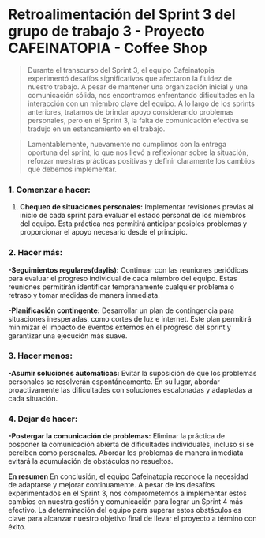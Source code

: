 # Retroalimentación del Sprint 3 del grupo de trabajo 3 - Proyecto CAFEINATOPIA - Coffee Shop

>Durante el transcurso del Sprint 3, el equipo Cafeinatopia experimentó desafíos significativos que afectaron la fluidez de nuestro trabajo. A pesar de mantener una organización inicial y una comunicación sólida, nos encontramos enfrentando dificultades en la interacción con un miembro clave del equipo. A lo largo de los sprints anteriores, tratamos de brindar apoyo considerando problemas personales, pero en el Sprint 3, la falta de comunicación efectiva se tradujo en un estancamiento en el trabajo.

>Lamentablemente, nuevamente no cumplimos con la entrega oportuna del sprint, lo que nos llevó a reflexionar sobre la situación, reforzar nuestras prácticas positivas y definir claramente los cambios que debemos implementar.

### **1. Comenzar a hacer:**
1. **Chequeo de situaciones personales:** Implementar revisiones previas al inicio de cada sprint para evaluar el estado personal de los miembros del equipo. Esta práctica nos permitirá anticipar posibles problemas y proporcionar el apoyo necesario desde el principio.

### **2. Hacer más:**
**-Seguimientos regulares(daylis):** Continuar con las  reuniones periódicas para evaluar el progreso individual de cada miembro del equipo. Estas reuniones permitirán identificar tempranamente cualquier problema o retraso y tomar medidas de manera inmediata.

**-Planificación contingente:** Desarrollar un plan de contingencia para situaciones inesperadas, como cortes de luz e internet. Este plan permitirá minimizar el impacto de eventos externos en el progreso del sprint y garantizar una ejecución más suave.

### **3. Hacer menos:**
**-Asumir soluciones automáticas:** Evitar la suposición de que los problemas personales se resolverán espontáneamente. En su lugar, abordar proactivamente las dificultades con soluciones escalonadas y adaptadas a cada situación.

### **4. Dejar de hacer:**
**-Postergar la comunicación de problemas:** Eliminar la práctica de posponer la comunicación abierta de dificultades individuales, incluso si se perciben como personales. Abordar los problemas de manera inmediata evitará la acumulación de obstáculos no resueltos.

**En resumen**
En conclusión, el equipo Cafeinatopia reconoce la necesidad de adaptarse y mejorar continuamente. A pesar de los desafíos experimentados en el Sprint 3, nos comprometemos a implementar estos cambios en nuestra gestión y comunicación para lograr un Sprint 4 más efectivo. La determinación del equipo para superar estos obstáculos es clave para alcanzar nuestro objetivo final de llevar el proyecto a término con éxito.
